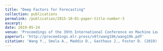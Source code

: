 ```yaml
---
title: "Deep Factors for Forecasting"
collection: publications
permalink: /publication/2015-10-01-paper-title-number-3
excerpt:
date: 2019-05-24
venue: 'Proceedings of the 39th International Conference on Machine Learning (ICML)'
paperurl: 'http://proceedings.mlr.press/v97/wang19k/wang19k.pdf'
citation: 'Wang Y., Smola A., Maddix D., Gasthaus J., Foster D. (2019). &quot;Deep Factors for Forecasting.&quot; <i>Proceedings of the 39th International Conference on Machine Learning (ICML), PMLR </i>. 97(6607-6617).'
---
```

